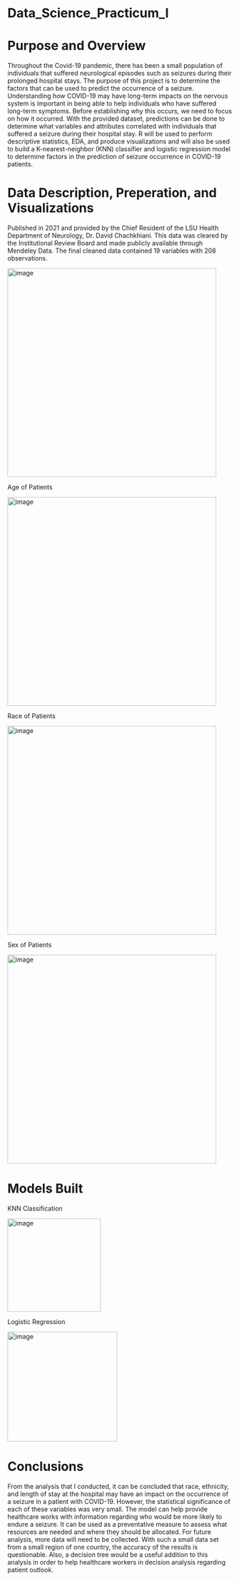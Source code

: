 # Data_Science_Practicum_l

# Purpose and Overview 

Throughout the Covid-19 pandemic, there has been a small population of individuals that suffered neurological episodes such as seizures during their prolonged hospital stays. The purpose of this project is to determine the factors that can be used to predict the occurrence of a seizure. Understanding how COVID-19 may have long-term impacts on the nervous system is important in being able to help individuals who have suffered long-term symptoms. Before establishing why this occurs, we need to focus on how it occurred. With the provided dataset, predictions can be done to determine what variables and attributes correlated with individuals that suffered a seizure during their hospital stay. R will be used to perform descriptive statistics, EDA, and produce visualizations and will also be used to build a K-nearest-neighbor (KNN) classifier and logistic regression model to determine factors in the prediction of seizure occurrence in COVID-19 patients. 

# Data Description, Preperation, and Visualizations 

Published in 2021 and provided by the Chief Resident of the LSU Health Department of Neurology, Dr. David Chachkhiani. This data was cleared by the Institutional Review Board and made publicly available through Mendeley Data. The final cleaned data contained 19 variables with 208 observations. 


<img width="468" alt="image" src="https://user-images.githubusercontent.com/85515116/123562668-5f95ec00-d76d-11eb-85ce-6ca1a3ba3a79.png">





Age of Patients
 
<img width="468" alt="image" src="https://user-images.githubusercontent.com/85515116/123562579-d979a580-d76c-11eb-929c-135c28d3df76.png">

Race of Patients 

<img width="468" alt="image" src="https://user-images.githubusercontent.com/85515116/123562600-f44c1a00-d76c-11eb-9076-ec8413ee1f7f.png">

Sex of Patients 

<img width="468" alt="image" src="https://user-images.githubusercontent.com/85515116/123562616-13e34280-d76d-11eb-89b7-75a8e78ac158.png">


# Models Built 

KNN Classification 

<img width="209" alt="image" src="https://user-images.githubusercontent.com/85515116/123562698-a2f05a80-d76d-11eb-96da-5d2f466f7a11.png">


Logistic Regression 

<img width="246" alt="image" src="https://user-images.githubusercontent.com/85515116/123562708-b13e7680-d76d-11eb-889d-09aeab04a18b.png">


# Conclusions 

From the analysis that I conducted, it can be concluded that race, ethnicity, and length of stay at the hospital may have an impact on the occurrence of a seizure in a patient with COVID-19. However, the statistical significance of each of these variables was very small. The model can help provide healthcare works with information regarding who would be more likely to endure a seizure. It can be used as a preventative measure to assess what resources are needed and where they should be allocated. For future analysis, more data will need to be collected. With such a small data set from a small region of one country, the accuracy of the results is questionable. Also, a decision tree would be a useful addition to this analysis in order to help healthcare workers in decision analysis regarding patient outlook.








